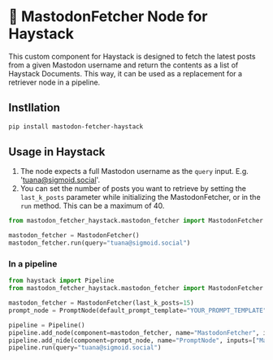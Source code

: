 # 🎾 MastodonFetcher Node for Haystack

This custom component for Haystack is designed to fetch the latest posts from a given Mastodon username and return the contents as a list of Haystack Documents.
This way, it can be used as a replacement for a retriever node in a pipeline.

## Instllation

```bash
pip install mastodon-fetcher-haystack
```

## Usage in Haystack

1. The node expects a full Mastodon username as the `query` input. E.g. 'tuana@sigmoid.social'.
2. You can set the number of posts you want to retrieve by setting the `last_k_posts` parameter while initializing the MastodonFetcher, or in the `run` method. This can be a maximum of 40.

```python
from mastodon_fetcher_haystack.mastodon_fetcher import MastodonFetcher

mastodon_fetcher = MastodonFetcher()
mastodon_fetcher.run(query="tuana@sigmoid.social")
```
### In a pipeline

```python
from haystack import Pipeline
from mastodon_fetcher_haystack.mastodon_fetcher import MastodonFetcher

mastodon_fetcher = MastodonFetcher(last_k_posts=15)
prompt_node = PromptNode(default_prompt_template="YOUR_PROMPT_TEMPLATE", model_name_or_path="text-davinci-003", api_key="YOUR_API_KEY")

pipeline = Pipeline()
pipeline.add_node(component=mastodon_fetcher, name="MastodonFetcher", inputs=["Query"])
pipeline.add_nide(component=prompt_node, name="PromptNode", inputs=["MastodonFetcher"])
pipeline.run(query="tuana@sigmoid.social")
```